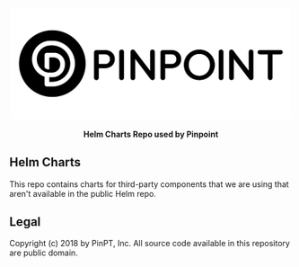 <div align="center">
	<img width="500" src=".github/logo.svg" alt="pinpt-logo">
</div>

<p align="center" color="#6a737d">
	<strong>Helm Charts Repo used by Pinpoint</strong>
</p>

## Helm Charts

This repo contains charts for third-party components that we are using that aren't available in the public Helm repo.

## Legal

Copyright (c) 2018 by PinPT, Inc. All source code available in this repository are public domain.
